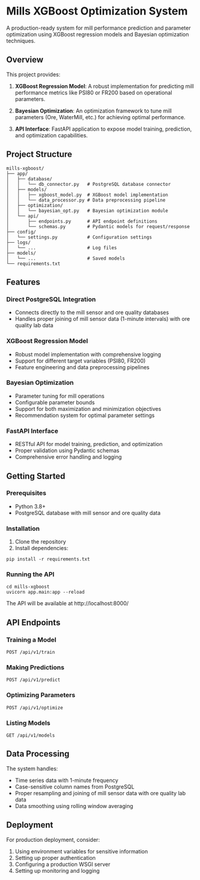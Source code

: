 # Mills XGBoost Optimization System

A production-ready system for mill performance prediction and parameter optimization using XGBoost regression models and Bayesian optimization techniques.

## Overview

This project provides:

1. **XGBoost Regression Model**: A robust implementation for predicting mill performance metrics like PSI80 or FR200 based on operational parameters.

2. **Bayesian Optimization**: An optimization framework to tune mill parameters (Ore, WaterMill, etc.) for achieving optimal performance.

3. **API Interface**: FastAPI application to expose model training, prediction, and optimization capabilities.

## Project Structure

```
mills-xgboost/
├── app/
│   ├── database/
│   │   └── db_connector.py   # PostgreSQL database connector
│   ├── models/
│   │   ├── xgboost_model.py  # XGBoost model implementation
│   │   └── data_processor.py # Data preprocessing pipeline
│   ├── optimization/
│   │   └── bayesian_opt.py   # Bayesian optimization module
│   └── api/
│       ├── endpoints.py      # API endpoint definitions
│       └── schemas.py        # Pydantic models for request/response
├── config/
│   └── settings.py           # Configuration settings
├── logs/
│   └── ...                   # Log files
├── models/
│   └── ...                   # Saved models
└── requirements.txt
```

## Features

### Direct PostgreSQL Integration
- Connects directly to the mill sensor and ore quality databases
- Handles proper joining of mill sensor data (1-minute intervals) with ore quality lab data

### XGBoost Regression Model
- Robust model implementation with comprehensive logging
- Support for different target variables (PSI80, FR200)
- Feature engineering and data preprocessing pipelines

### Bayesian Optimization
- Parameter tuning for mill operations
- Configurable parameter bounds
- Support for both maximization and minimization objectives
- Recommendation system for optimal parameter settings

### FastAPI Interface
- RESTful API for model training, prediction, and optimization
- Proper validation using Pydantic schemas
- Comprehensive error handling and logging

## Getting Started

### Prerequisites
- Python 3.8+
- PostgreSQL database with mill sensor and ore quality data

### Installation

1. Clone the repository
2. Install dependencies:
```
pip install -r requirements.txt
```

### Running the API

```
cd mills-xgboost
uvicorn app.main:app --reload
```

The API will be available at http://localhost:8000/

## API Endpoints

### Training a Model
```
POST /api/v1/train
```

### Making Predictions
```
POST /api/v1/predict
```

### Optimizing Parameters
```
POST /api/v1/optimize
```

### Listing Models
```
GET /api/v1/models
```

## Data Processing

The system handles:
- Time series data with 1-minute frequency
- Case-sensitive column names from PostgreSQL
- Proper resampling and joining of mill sensor data with ore quality lab data
- Data smoothing using rolling window averaging

## Deployment

For production deployment, consider:
1. Using environment variables for sensitive information
2. Setting up proper authentication
3. Configuring a production WSGI server
4. Setting up monitoring and logging
